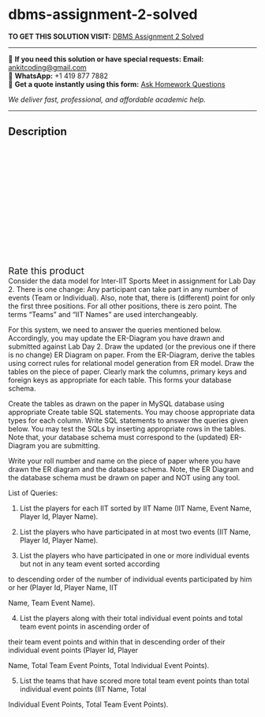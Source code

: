 # dbms-assignment-2-solved
**TO GET THIS SOLUTION VISIT:** [DBMS Assignment 2 Solved](https://www.ankitcodinghub.com/product/dbms-assignment-2-solved/)


---

📩 **If you need this solution or have special requests:** **Email:** ankitcoding@gmail.com  
📱 **WhatsApp:** +1 419 877 7882  
📄 **Get a quote instantly using this form:** [Ask Homework Questions](https://www.ankitcodinghub.com/services/ask-homework-questions/)

*We deliver fast, professional, and affordable academic help.*

---

<h2>Description</h2>



<div class="kk-star-ratings kksr-auto kksr-align-center kksr-valign-top" data-payload="{&quot;align&quot;:&quot;center&quot;,&quot;id&quot;:&quot;100152&quot;,&quot;slug&quot;:&quot;default&quot;,&quot;valign&quot;:&quot;top&quot;,&quot;ignore&quot;:&quot;&quot;,&quot;reference&quot;:&quot;auto&quot;,&quot;class&quot;:&quot;&quot;,&quot;count&quot;:&quot;0&quot;,&quot;legendonly&quot;:&quot;&quot;,&quot;readonly&quot;:&quot;&quot;,&quot;score&quot;:&quot;0&quot;,&quot;starsonly&quot;:&quot;&quot;,&quot;best&quot;:&quot;5&quot;,&quot;gap&quot;:&quot;4&quot;,&quot;greet&quot;:&quot;Rate this product&quot;,&quot;legend&quot;:&quot;0\/5 - (0 votes)&quot;,&quot;size&quot;:&quot;24&quot;,&quot;title&quot;:&quot;DBMS Assignment 2 Solved&quot;,&quot;width&quot;:&quot;0&quot;,&quot;_legend&quot;:&quot;{score}\/{best} - ({count} {votes})&quot;,&quot;font_factor&quot;:&quot;1.25&quot;}">

<div class="kksr-stars">

<div class="kksr-stars-inactive">
            <div class="kksr-star" data-star="1" style="padding-right: 4px">


<div class="kksr-icon" style="width: 24px; height: 24px;"></div>
        </div>
            <div class="kksr-star" data-star="2" style="padding-right: 4px">


<div class="kksr-icon" style="width: 24px; height: 24px;"></div>
        </div>
            <div class="kksr-star" data-star="3" style="padding-right: 4px">


<div class="kksr-icon" style="width: 24px; height: 24px;"></div>
        </div>
            <div class="kksr-star" data-star="4" style="padding-right: 4px">


<div class="kksr-icon" style="width: 24px; height: 24px;"></div>
        </div>
            <div class="kksr-star" data-star="5" style="padding-right: 4px">


<div class="kksr-icon" style="width: 24px; height: 24px;"></div>
        </div>
    </div>

<div class="kksr-stars-active" style="width: 0px;">
            <div class="kksr-star" style="padding-right: 4px">


<div class="kksr-icon" style="width: 24px; height: 24px;"></div>
        </div>
            <div class="kksr-star" style="padding-right: 4px">


<div class="kksr-icon" style="width: 24px; height: 24px;"></div>
        </div>
            <div class="kksr-star" style="padding-right: 4px">


<div class="kksr-icon" style="width: 24px; height: 24px;"></div>
        </div>
            <div class="kksr-star" style="padding-right: 4px">


<div class="kksr-icon" style="width: 24px; height: 24px;"></div>
        </div>
            <div class="kksr-star" style="padding-right: 4px">


<div class="kksr-icon" style="width: 24px; height: 24px;"></div>
        </div>
    </div>
</div>


<div class="kksr-legend" style="font-size: 19.2px;">
            <span class="kksr-muted">Rate this product</span>
    </div>
    </div>
<div class="page" title="Page 1">
<div class="layoutArea">
<div class="column">
Consider the data model for Inter-IIT Sports Meet in assignment for Lab Day 2. There is one change: Any participant can take part in any number of events (Team or Individual). Also, note that, there is (different) point for only the first three positions. For all other positions, there is zero point. The terms “Teams” and “IIT Names” are used interchangeably.

For this system, we need to answer the queries mentioned below. Accordingly, you may update the ER-Diagram you have drawn and submitted against Lab Day 2. Draw the updated (or the previous one if there is no change) ER Diagram on paper. From the ER-Diagram, derive the tables using correct rules for relational model generation from ER model. Draw the tables on the piece of paper. Clearly mark the columns, primary keys and foreign keys as appropriate for each table. This forms your database schema.

Create the tables as drawn on the paper in MySQL database using appropriate Create table SQL statements. You may choose appropriate data types for each column. Write SQL statements to answer the queries given below. You may test the SQLs by inserting appropriate rows in the tables. Note that, your database schema must correspond to the (updated) ER-Diagram you are submitting.

Write your roll number and name on the piece of paper where you have drawn the ER diagram and the database schema. Note, the ER Diagram and the database schema must be drawn on paper and NOT using any tool.

List of Queries:

1. List the players for each IIT sorted by IIT Name (IIT Name, Event Name, Player Id, Player Name).

2. List the players who have participated in at most two events (IIT Name, Player Id, Player Name).

3. List the players who have participated in one or more individual events but not in any team event sorted according

to descending order of the number of individual events participated by him or her (Player Id, Player Name, IIT

Name, Team Event Name).

4. List the players along with their total individual event points and total team event points in ascending order of

their team event points and within that in descending order of their individual event points (Player Id, Player

Name, Total Team Event Points, Total Individual Event Points).

5. List the teams that have scored more total team event points than total individual event points (IIT Name, Total

Individual Event Points, Total Team Event Points).

</div>
</div>
</div>
